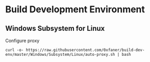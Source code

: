 # Build Development Environment

## Windows Subsystem for Linux

Configure proxy

```
curl -o- https://raw.githubusercontent.com/0xfaner/build-dev-env/master/Windows/Subsystem/Linux/auto-proxy.sh | bash
```
